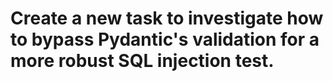 # Create a new task to investigate how to bypass Pydantic's validation for a more robust SQL injection test.